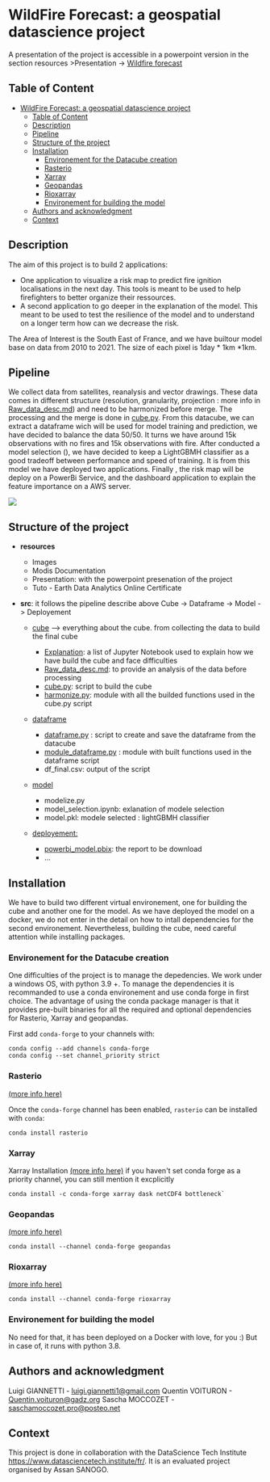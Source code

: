 

# WildFire Forecast: a geospatial datascience project

A presentation of the project is accessible in a powerpoint version in the section resources >Presentation -> [Wildfire forecast](https://github.com/Sliders122/wildfire/blob/main/resources/Presentation/Wildfire%20forecast.pptx)

## Table of Content

- [WildFire Forecast: a geospatial datascience project](#wildfire-forecast--a-geospatial-datascience-project)
  * [Table of Content](#table-of-content)
  * [Description](#description)
  * [Pipeline](#pipeline)
  * [Structure of the project](#structure-of-the-project)
  * [Installation](#installation)
    + [Environement for the Datacube creation](#environement-for-the-datacube-creation)
    + [Rasterio](#rasterio)
    + [Xarray](#xarray)
    + [Geopandas](#geopandas)
    + [Rioxarray](#rioxarray)
    + [Environement for building the model](#environement-for-building-the-model)
  * [Authors and acknowledgment](#authors-and-acknowledgment)
  * [Context](#context)

## Description

The aim of this project is to build 2 applications:
- One application to visualize a risk map to predict fire ignition localisations in the next day. This tools is meant to be used to help firefighters to better organize their ressources.
- A second application to go deeper in the explanation of the model. This meant to be used to test the resilience of the model and to understand on a longer term how can we decrease the risk.

The Area of Interest is the South East of France, and we have builtour model base on data from 2010 to 2021. The size of each pixel is  1day * 1km *1km.


## Pipeline

We collect data from satellites, reanalysis and vector drawings. These data comes in different structure (resolution, granularity, projection : more info in [Raw_data_desc.md](https://github.com/Sliders122/wildfire/blob/main/src/cube/Raw_data_desc.md)) and need to be harmonized before merge. The processing and the merge is done in [cube.py](https://github.com/Sliders122/wildfire/blob/main/src/cube/cube.py). From this datacube, we can extract a dataframe wich will be used for model training and prediction, we have decided to balance the data 50/50. It turns we have around 15k observations with no fires and 15k observations with fire. After conducted a model selection  (),  we have decided to keep a LightGBMH classifier as a good tradeoff between performance and speed of training. It is from this model we have deployed two applications.
Finally , the risk map will be deploy on a PowerBi Service, and the dashboard application to explain the feature importance on a AWS server.

![](https://github.com/Sliders122/wildfire/blob/main/resources/Image/data_pipeline.png?raw=true)


## Structure of the project


- **resources**
	- Images
	- Modis Documentation
	- Presentation: with the powerpoint presenation of the project
	- Tuto - Earth Data Analytics Online Certificate

- **src**: it follows the pipeline describe above Cube -> Dataframe -> Model -> Deployement
	- [cube](https://github.com/Sliders122/wildfire/tree/main/src/cube) --> everything about the cube. from collecting the data to build the final cube
		- [Explanation](https://github.com/Sliders122/wildfire/tree/main/src/cube/explanation): a list of Jupyter Notebook used to explain how we have build the cube and face difficulties
		- [Raw_data_desc.md](https://github.com/Sliders122/wildfire/blob/main/src/cube/Raw_data_desc.md): to provide an analysis of the data before processing
		- [cube.py](https://github.com/Sliders122/wildfire/blob/main/src/cube/cube.py): script to build the cube
		- [harmonize.py](https://github.com/Sliders122/wildfire/blob/main/src/cube/harmonize.py): module with all the builded functions used in the cube.py script

	- [dataframe](https://github.com/Sliders122/wildfire/tree/main/src/dataframe)
		- [dataframe.py](https://github.com/Sliders122/wildfire/blob/main/src/dataframe/dataframe.py) : script to create and save the dataframe from the datacube
		- [module_dataframe.py](https://github.com/Sliders122/wildfire/blob/main/src/dataframe/module_dataframe.py) : module with built functions used in the dataframe script
		- df_final.csv: output of the script
		
	- [model](https://github.com/Sliders122/wildfire/tree/main/src/model) 
		- modelize.py
		- model_selection.ipynb: exlanation of modele selection
		- model.pkl: modele selected : lightGBMH classifier

	- [deployement:](https://github.com/Sliders122/wildfire/tree/main/src/deployement)
		-	[powerbi_model.pbix](https://github.com/Sliders122/wildfire/blob/main/src/deployement/powerbi_model.pbix): the report to be download
		-	...

## Installation
We have to build two different virtual environement, one for building the cube and another one for the model.
As we have deployed the model on a docker, we do not enter in the detail on how to intall dependencies for the second environement. Nevertheless, building the cube, need careful attention while installing packages.

### Environement for the Datacube creation
One difficulties of the project is to manage the depedencies. We work under a windows OS, with python 3.9 +.
To manage the dependencies it is recommanded to use a conda environement and use conda forge in first choice. The advantage of using the conda package manager is that it provides pre-built binaries for all the required and optional dependencies for Rasterio, Xarray and geopandas.

First add `conda-forge` to your channels with:

```
conda config --add channels conda-forge
conda config --set channel_priority strict
```

### Rasterio

[(more info here)](https://github.com/conda-forge/rasterio-feedstock#installing-rasterio)

Once the `conda-forge` channel has been enabled, `rasterio` can be installed with `conda`:

```
conda install rasterio
```

### Xarray

Xarray Installation [(more info here)](https://docs.xarray.dev/en/stable/getting-started-guide/installing.html) if you haven't set conda forge as a priority channel, you can still mention it excplicitly

```
conda install -c conda-forge xarray dask netCDF4 bottleneck`
````

### Geopandas

[(more info here)](https://geopandas.org/en/stable/getting_started/install.html)

```
conda install --channel conda-forge geopandas
```

### Rioxarray

[(more info here)](https://github.com/conda-forge/rioxarray-feedstock)

```
conda install --channel conda-forge rioxarray
```

### Environement for building the model

No need for that, it has been deployed on a Docker with love, for you :) But in case of, it runs with python 3.8. 


## Authors and acknowledgment

Luigi GIANNETTI - luigi.giannetti1@gmail.com
Quentin VOITURON - Quentin.voituron@gadz.org
Sascha MOCCOZET - saschamoccozet.pro@posteo.net



## Context

This project is done in collaboration with the DataScience Tech Institute https://www.datasciencetech.institute/fr/. It is an evaluated project organised by Assan SANOGO.
